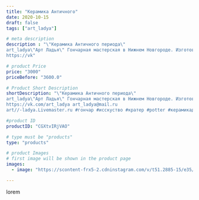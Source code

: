 ```yaml
---
title: "Керамика Античного"
date: 2020-10-15
draft: false
tags: ["art_ladya"]

# meta description
description : "\"Керамика Античного периода\" 
art_ladya\"Арт Ладья\" Гончарная мастерская в Нижнем Новгороде. Изготовление керамики и мастер//-классы по обучению. 
https://vk"

# product Price
price: "3000"
priceBefore: "3600.0"

# Product Short Description
shortDescription: "\"Керамика Античного периода\" 
art_ladya\"Арт Ладья\" Гончарная мастерская в Нижнем Новгороде. Изготовление керамики и мастер//-классы по обучению. 
https://vk.com/art_ladya art_ladya@mail.ru 
art//-ladya.Livemaster.ru #гончар #исскуство #кратер #potter #керамикадляинтерьера #керамикаручнаяработа #керамиканазаказ #handmade #ancientceramics #керамика #эксклюзивнаякерамика #greece #painter #dishes #decor #ceramicar #nntoday #claygoods #restaurant #earthenware #ceramic #design #antiquity #античнаякерамика #ceramicart #exclusive #античность #clay #авторскаякерамика"

#product ID
productID: "CGXtvIRjVAO"

# type must be "products"
type: "products"

# product Images
# first image will be shown in the product page
images:
  - image: "https://scontent-frx5-2.cdninstagram.com/v/t51.2885-15/e35/121582233_668210917434705_5151729459230135561_n.jpg?_nc_ht=scontent-frx5-2.cdninstagram.com&_nc_cat=109&_nc_ohc=HM5H0XBX9SAAX_lviTg&edm=APU89FABAAAA&ccb=7-4&oh=8982490e7132cd6b47db3d4acffb6855&oe=612A875A&_nc_sid=86f79a&ig_cache_key=MjQyMDYwNDQ3NTUyNzc0NTU1MA%3D%3D.2-ccb7-4"

---
```

lorem
